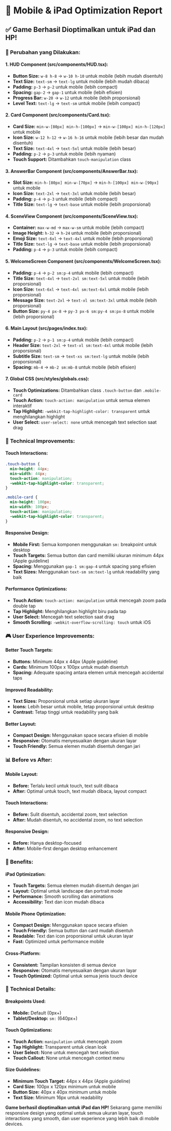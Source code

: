 # 📱 Mobile & iPad Optimization Report

## ✅ Game Berhasil Dioptimalkan untuk iPad dan HP!

### 🎯 **Perubahan yang Dilakukan:**

#### **1. HUD Component (src/components/HUD.tsx):**
- **Button Size:** `w-8 h-8` → `w-10 h-10` untuk mobile (lebih mudah disentuh)
- **Text Size:** `text-sm` → `text-lg` untuk mobile (lebih mudah dibaca)
- **Padding:** `p-3` → `p-2` untuk mobile (lebih compact)
- **Spacing:** `gap-2` → `gap-1` untuk mobile (lebih efisien)
- **Progress Bar:** `w-20` → `w-12` untuk mobile (lebih proporsional)
- **Level Text:** `text-lg` → `text-sm` untuk mobile (lebih compact)

#### **2. Card Component (src/components/Card.tsx):**
- **Card Size:** `min-w-[80px] min-h-[100px]` → `min-w-[100px] min-h-[120px]` untuk mobile
- **Icon Size:** `w-12 h-12` → `w-16 h-16` untuk mobile (lebih besar dan mudah disentuh)
- **Text Size:** `text-4xl` → `text-5xl` untuk mobile (lebih besar)
- **Padding:** `p-2` → `p-3` untuk mobile (lebih nyaman)
- **Touch Support:** Ditambahkan `touch-manipulation` class

#### **3. AnswerBar Component (src/components/AnswerBar.tsx):**
- **Slot Size:** `min-h-[80px] min-w-[70px]` → `min-h-[100px] min-w-[90px]` untuk mobile
- **Icon Size:** `text-2xl` → `text-3xl` untuk mobile (lebih besar)
- **Padding:** `p-4` → `p-3` untuk mobile (lebih compact)
- **Title Size:** `text-lg` → `text-base` untuk mobile (lebih proporsional)

#### **4. SceneView Component (src/components/SceneView.tsx):**
- **Container:** `max-w-md` → `max-w-sm` untuk mobile (lebih compact)
- **Image Height:** `h-32` → `h-24` untuk mobile (lebih proporsional)
- **Emoji Size:** `text-6xl` → `text-4xl` untuk mobile (lebih proporsional)
- **Title Size:** `text-lg` → `text-base` untuk mobile (lebih proporsional)
- **Padding:** `p-4` → `p-3` untuk mobile (lebih compact)

#### **5. WelcomeScreen Component (src/components/WelcomeScreen.tsx):**
- **Padding:** `p-4` → `p-2 sm:p-4` untuk mobile (lebih compact)
- **Title Size:** `text-4xl` → `text-2xl sm:text-5xl` untuk mobile (lebih proporsional)
- **Icon Size:** `text-6xl` → `text-4xl sm:text-6xl` untuk mobile (lebih proporsional)
- **Message Size:** `text-2xl` → `text-xl sm:text-3xl` untuk mobile (lebih proporsional)
- **Button Size:** `py-4 px-8` → `py-3 px-6 sm:py-4 sm:px-8` untuk mobile (lebih proporsional)

#### **6. Main Layout (src/pages/index.tsx):**
- **Padding:** `p-2` → `p-1 sm:p-4` untuk mobile (lebih compact)
- **Header Size:** `text-2xl` → `text-xl sm:text-4xl` untuk mobile (lebih proporsional)
- **Subtitle Size:** `text-sm` → `text-xs sm:text-lg` untuk mobile (lebih proporsional)
- **Spacing:** `mb-4` → `mb-2 sm:mb-8` untuk mobile (lebih efisien)

#### **7. Global CSS (src/styles/globals.css):**
- **Touch Optimizations:** Ditambahkan class `.touch-button` dan `.mobile-card`
- **Touch Action:** `touch-action: manipulation` untuk semua elemen interaktif
- **Tap Highlight:** `-webkit-tap-highlight-color: transparent` untuk menghilangkan highlight
- **User Select:** `user-select: none` untuk mencegah text selection saat drag

### 🔧 **Technical Improvements:**

#### **Touch Interactions:**
```css
.touch-button {
  min-height: 44px;
  min-width: 44px;
  touch-action: manipulation;
  -webkit-tap-highlight-color: transparent;
}

.mobile-card {
  min-height: 100px;
  min-width: 100px;
  touch-action: manipulation;
  -webkit-tap-highlight-color: transparent;
}
```

#### **Responsive Design:**
- **Mobile First:** Semua komponen menggunakan `sm:` breakpoint untuk desktop
- **Touch Targets:** Semua button dan card memiliki ukuran minimum 44px (Apple guideline)
- **Spacing:** Menggunakan `gap-1 sm:gap-4` untuk spacing yang efisien
- **Text Sizes:** Menggunakan `text-sm sm:text-lg` untuk readability yang baik

#### **Performance Optimizations:**
- **Touch Action:** `touch-action: manipulation` untuk mencegah zoom pada double tap
- **Tap Highlight:** Menghilangkan highlight biru pada tap
- **User Select:** Mencegah text selection saat drag
- **Smooth Scrolling:** `-webkit-overflow-scrolling: touch` untuk iOS

### 🎮 **User Experience Improvements:**

#### **Better Touch Targets:**
- **Buttons:** Minimum 44px x 44px (Apple guideline)
- **Cards:** Minimum 100px x 100px untuk mudah disentuh
- **Spacing:** Adequate spacing antara elemen untuk mencegah accidental taps

#### **Improved Readability:**
- **Text Sizes:** Proporsional untuk setiap ukuran layar
- **Icons:** Lebih besar untuk mobile, tetap proporsional untuk desktop
- **Contrast:** Tetap tinggi untuk readability yang baik

#### **Better Layout:**
- **Compact Design:** Menggunakan space secara efisien di mobile
- **Responsive:** Otomatis menyesuaikan dengan ukuran layar
- **Touch Friendly:** Semua elemen mudah disentuh dengan jari

### 📊 **Before vs After:**

#### **Mobile Layout:**
- **Before:** Terlalu kecil untuk touch, text sulit dibaca
- **After:** Optimal untuk touch, text mudah dibaca, layout compact

#### **Touch Interactions:**
- **Before:** Sulit disentuh, accidental zoom, text selection
- **After:** Mudah disentuh, no accidental zoom, no text selection

#### **Responsive Design:**
- **Before:** Hanya desktop-focused
- **After:** Mobile-first dengan desktop enhancement

### 🚀 **Benefits:**

#### **iPad Optimization:**
- **Touch Targets:** Semua elemen mudah disentuh dengan jari
- **Layout:** Optimal untuk landscape dan portrait mode
- **Performance:** Smooth scrolling dan animations
- **Accessibility:** Text dan icon mudah dibaca

#### **Mobile Phone Optimization:**
- **Compact Design:** Menggunakan space secara efisien
- **Touch Friendly:** Semua button dan card mudah disentuh
- **Readable:** Text dan icon proporsional untuk ukuran layar
- **Fast:** Optimized untuk performance mobile

#### **Cross-Platform:**
- **Consistent:** Tampilan konsisten di semua device
- **Responsive:** Otomatis menyesuaikan dengan ukuran layar
- **Touch Optimized:** Optimal untuk semua jenis touch device

### 🎯 **Technical Details:**

#### **Breakpoints Used:**
- **Mobile:** Default (0px+)
- **Tablet/Desktop:** `sm:` (640px+)

#### **Touch Optimizations:**
- **Touch Action:** `manipulation` untuk mencegah zoom
- **Tap Highlight:** Transparent untuk clean look
- **User Select:** None untuk mencegah text selection
- **Touch Callout:** None untuk mencegah context menu

#### **Size Guidelines:**
- **Minimum Touch Target:** 44px x 44px (Apple guideline)
- **Card Size:** 100px x 120px minimum untuk mobile
- **Button Size:** 40px x 40px minimum untuk mobile
- **Text Size:** Minimum 16px untuk readability

**Game berhasil dioptimalkan untuk iPad dan HP!** Sekarang game memiliki responsive design yang optimal untuk semua ukuran layar, touch interactions yang smooth, dan user experience yang lebih baik di mobile devices.
